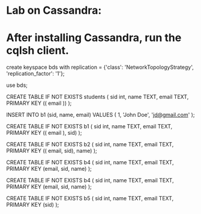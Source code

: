 # Lab on Cassandra:
# After installing Cassandra, run the cqlsh client.

create keyspace bds with replication = {'class': 'NetworkTopologyStrategy', 'replication_factor': '1'};

use bds;

CREATE TABLE IF NOT EXISTS students ( 
  sid         int,
  name        TEXT,
  email       TEXT,
  PRIMARY KEY (( email ))
);


INSERT INTO b1 (sid, name, email) VALUES (
  1, 'John Doe', 'jd@gmail.com'
);



CREATE TABLE IF NOT EXISTS b1 ( 
  sid         int,
  name        TEXT,
  email       TEXT,
  PRIMARY KEY (( email ), sid)
);


CREATE TABLE IF NOT EXISTS b2 ( 
  sid         int,
  name        TEXT,
  email       TEXT,
  PRIMARY KEY (( email, sid), name)
);

CREATE TABLE IF NOT EXISTS b4 ( 
  sid         int,
  name        TEXT,
  email       TEXT,
  PRIMARY KEY (email, sid, name)
);



CREATE TABLE IF NOT EXISTS b4 ( 
  sid         int,
  name        TEXT,
  email       TEXT,
  PRIMARY KEY (email, sid, name)
);


CREATE TABLE IF NOT EXISTS b5 ( 
  sid         int,
  name        TEXT,
  email       TEXT,
  PRIMARY KEY (sid)
);
